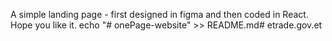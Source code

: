 A simple landing page - first designed in figma and then coded in React. Hope you like it.
echo "# onePage-website" >> README.md# etrade.gov.et
